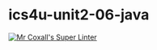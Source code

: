# ics4u-unit2-06-java

[![Mr Coxall's Super Linter](https://github.com/Huzaifa-Khalid-2/ics4u-unit2-06-java/workflows/Mr%20Coxall's%20Super%20Linter/badge.svg)](https://github.com/Huzaifa-Khalid-2/ics4u-unit2-06-java/actions/)
